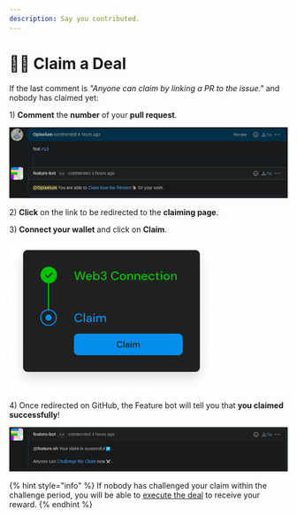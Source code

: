 ```yaml
---
description: Say you contributed.
---
```


# 🙋‍♀️ Claim a Deal

If the last comment is _"Anyone can claim by linking a PR to the issue."_ and nobody has claimed yet:

1\) **Comment** the **number** of your **pull request**.

![Linking a PR to claim](<../.gitbook/assets/claim_command.png>)

2\) **Click** on the link to be redirected to the **claiming page**.

3\) **Connect your wallet** and click on **Claim**.

![Claim your reward](<../.gitbook/assets/web3_claim.png>)

4\) Once redirected on GitHub, the Feature bot will tell you that **you claimed successfully**!

![](<../.gitbook/assets/successful_claim.png>)

{% hint style="info" %}
If nobody has challenged your claim within the challenge period, you will be able to [execute the deal](refund.md#the-basics) to receive your reward.
{% endhint %}
